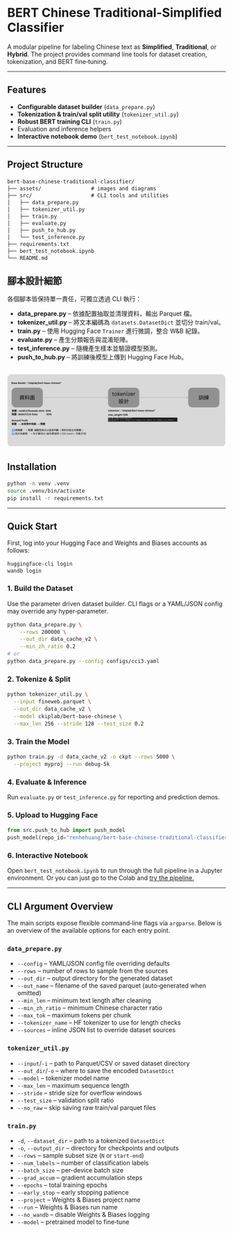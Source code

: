 # BERT Chinese Traditional-Simplified Classifier

A modular pipeline for labeling Chinese text as **Simplified**, **Traditional**, or **Hybrid**. The project provides command line tools for dataset creation, tokenization, and BERT fine‑tuning.

---

## Features

- **Configurable dataset builder** (`data_prepare.py`)
- **Tokenization & train/val split utility** (`tokenizer_util.py`)
- **Robust BERT training CLI** (`train.py`)
- Evaluation and inference helpers
- **Interactive notebook demo** (`bert_test_notebook.ipynb`)

---

## Project Structure

```
bert-base-chinese-traditional-classifier/
├── assets/                # images and diagrams
├── src/                   # CLI tools and utilities
│   ├── data_prepare.py
│   ├── tokenizer_util.py
│   ├── train.py
│   ├── evaluate.py
│   ├── push_to_hub.py
│   └── test_inference.py
├── requirements.txt
├── bert_test_notebook.ipynb
└── README.md
```
## 腳本設計細節

各個腳本皆保持單一責任，可獨立透過 CLI 執行：

- **data_prepare.py** – 依據配置抽取並清理資料，輸出 Parquet 檔。
- **tokenizer_util.py** – 將文本編碼為 `datasets.DatasetDict` 並切分 train/val。
- **train.py** – 使用 Hugging Face `Trainer` 進行微調，整合 W&B 紀錄。
- **evaluate.py** – 產生分類報告與混淆矩陣。
- **test_inference.py** – 隨機產生樣本並驗證模型預測。
- **push_to_hub.py** – 將訓練後模型上傳到 Hugging Face Hub。

![](assets/plan.jpg)
---

## Installation

```bash
python -m venv .venv
source .venv/bin/activate
pip install -r requirements.txt
```

---

## Quick Start

First, log into your Hugging Face and Weights and Biases accounts as follows:

```shell
huggingface-cli login
wandb login
```

### 1. Build the Dataset

Use the parameter driven dataset builder. CLI flags or a YAML/JSON config may override any hyper‑parameter.

```bash
python data_prepare.py \
    --rows 200000 \
    --out_dir data_cache_v2 \
    --min_zh_ratio 0.2
# or
python data_prepare.py --config configs/cci3.yaml
```

### 2. Tokenize & Split

```bash
python tokenizer_util.py \
  --input fineweb.parquet \
  --out_dir data_cache_v2 \
  --model ckiplab/bert-base-chinese \
  --max_len 256 --stride 128 --test_size 0.2
```

### 3. Train the Model

```bash
python train.py -d data_cache_v2 -o ckpt --rows 5000 \
  --project myproj --run debug-5k
```

### 4. Evaluate & Inference

Run `evaluate.py` or `test_inference.py` for reporting and prediction demos.

### 5. Upload to Hugging Face

```python
from src.push_to_hub import push_model
push_model(repo_id="renhehuang/bert-base-chinese-traditional-classifier-v3", model_dir="./model_ckpt")
```

### 6. Interactive Notebook

Open `bert_test_notebook.ipynb` to run through the full pipeline in a Jupyter environment.
Or you can just go to the Colab and [try the pipeline.](https://colab.research.google.com/drive/1OSF3l-n60sHW0Z0kuwEpD_0zjKXxOk3Q?usp=sharing)

---

## CLI Argument Overview

The main scripts expose flexible command‑line flags via `argparse`. Below is
an overview of the available options for each entry point.

### `data_prepare.py`

- `--config` – YAML/JSON config file overriding defaults
- `--rows` – number of rows to sample from the sources
- `--out_dir` – output directory for the generated dataset
- `--out_name` – filename of the saved parquet (auto‑generated when omitted)
- `--min_len` – minimum text length after cleaning
- `--min_zh_ratio` – minimum Chinese character ratio
- `--max_tok` – maximum tokens per chunk
- `--tokenizer_name` – HF tokenizer to use for length checks
- `--sources` – inline JSON list to override dataset sources

### `tokenizer_util.py`

- `--input`/`-i` – path to Parquet/CSV or saved dataset directory
- `--out_dir`/`-o` – where to save the encoded `DatasetDict`
- `--model` – tokenizer model name
- `--max_len` – maximum sequence length
- `--stride` – stride size for overflow windows
- `--test_size` – validation split ratio
- `--no_raw` – skip saving raw train/val parquet files

### `train.py`

- `-d`, `--dataset_dir` – path to a tokenized `DatasetDict`
- `-o`, `--output_dir` – directory for checkpoints and outputs
- `--rows` – sample subset size (`N` or `start-end`)
- `--num_labels` – number of classification labels
- `--batch_size` – per-device batch size
- `--grad_accum` – gradient accumulation steps
- `--epochs` – total training epochs
- `--early_stop` – early stopping patience
- `--project` – Weights & Biases project name
- `--run` – Weights & Biases run name
- `--no_wandb` – disable Weights & Biases logging
- `--model` – pretrained model to fine‑tune

